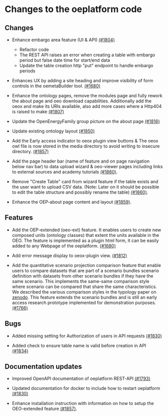 <!--
SPDX-FileCopyrightText: 2025 Jonas Huber <https://github.com/jh-RLI>

SPDX-License-Identifier: CC0-1.0
-->

# Changes to the oeplatform code

## Changes

- Enhance embargo area feature (UI & API) [(#1804)](https://github.com/OpenEnergyPlatform/oeplatform/pull/1804)

  - Refactor code
  - The REST API raises an error when creating a table with embargo period but false date time for start/end data
  - Update the table creation http "put" endpoint to handle embargo periods

- Enhances UX by adding a site heading and improve visibility of form controls in the oemetaBuilder tool. [(#1680)](https://github.com/OpenEnergyPlatform/oeplatform/pull/1680)

- Enhance the ontology pages, remove the modules page and fully rework the about page and oeo download capabilities. Additionally add the oeox and make its URIs available, also add more cases where a Http404 is raised to make [(#1807)](https://github.com/OpenEnergyPlatform/oeplatform/pull/1807)

- Update the OpenEnergyFamily group picture on the about page [(#1816)](https://github.com/OpenEnergyPlatform/oeplatform/pull/1816)

- Update existing ontology layout [(#1850)](https://github.com/OpenEnergyPlatform/oeplatform/pull/1850)

- Add the Early access indicator to oeox plugin view buttons & The oeox owl file is now stored in the media directory to avoid writing to insecure directory. [(#1857)](https://github.com/OpenEnergyPlatform/oeplatform/pull/1857)

- Add the page header bar (name of feature and on page navigation below nav bar) to data upload wizard & oeo-viewer pages including links to external sources and academy tutorials [(#1860)](https://github.com/OpenEnergyPlatform/oeplatform/pull/1860).

- Remove "Create Table" card from wizard feature if the table exists and the user want to upload CSV data. (Note: Later on it should be possible to edit the table structure and possibly rename the table) [(#1860)](https://github.com/OpenEnergyPlatform/oeplatform/pull/1860).

- Enhance the OEP-about page content and layout [(#1859)](https://github.com/OpenEnergyPlatform/oeplatform/pull/1859).

## Features

- Add the OEP-extended (oeo-ext) feature. It enables users to create new composed units (ontology classes) that extent the units available in the OEO. The feature is implemented as a plugin html form, it can be easily added to any Webpage of the oeplatform. [(#1680)](https://github.com/OpenEnergyPlatform/oeplatform/pull/1680)

- Add error message display to oeox-plugin view. [(#1812)](https://github.com/OpenEnergyPlatform/oeplatform/pull/1812)

- Add the quantitative scenario projection comparison feature that enable users to compare datasets that are part of a scenario bundles scenario definition with datasets from other scenario bundles if they have the same scenario. This implements the same-same comparison style where scenario can be compared that share the same characteristics. We described the various comparison styles in the typology paper on [zenodo](https://zenodo.org/records/7456286). This feature extends the scenario bundles and is still an early access research prototype implemented for demonstration purposes. [(#1766)](https://github.com/OpenEnergyPlatform/oeplatform/pull/1766)

## Bugs

- Added missing setting for Authorization of users in API requests [(#1830)](https://github.com/OpenEnergyPlatform/oeplatform/pull/1830)

- Added check to ensure table name is valid before creation in API [(#1834)](https://github.com/OpenEnergyPlatform/oeplatform/pull/1834)

## Documentation updates

- Improved OpenAPI documentation of oeplatform REST-API [(#1793)](https://github.com/OpenEnergyPlatform/oeplatform/pull/1793)

- Updated documentation for docker to include how to restart oeplatform [(#1830)](https://github.com/OpenEnergyPlatform/oeplatform/pull/1830)

- Enhance installation instruction with information on how to setup the OEO-extended feature [(#1857)](https://github.com/OpenEnergyPlatform/oeplatform/pull/1857).
